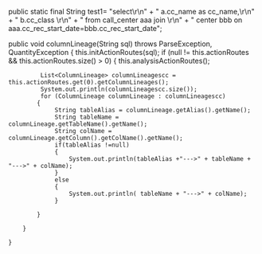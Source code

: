 public static final String test1=  "select\r\n" + 
            " a.cc_name as cc_name,\r\n" + 
            " b.cc_class \r\n" + 
            " from call_center aaa join \r\n" + 
            " center bbb on aaa.cc_rec_start_date=bbb.cc_rec_start_date";
            
            
            
            
            
            
            
            
            
            
   public void columnLineage(String sql) throws ParseException, QuantityException {
        this.initActionRoutes(sql);
        if (null != this.actionRoutes && this.actionRoutes.size() > 0) {
            this.analysisActionRoutes();
            
             List<ColumnLineage> columnLineagescc = this.actionRoutes.get(0).getColumnLineages();
             System.out.println(columnLineagescc.size());
             for (ColumnLineage columnLineage : columnLineagescc)
            {       
                 String tableAlias = columnLineage.getAlias().getName();
                 String tableName = columnLineage.getTableName().getName();
                 String colName = columnLineage.getColumn().getColName().getName();
                 if(tableAlias !=null)
                 {
                     System.out.println(tableAlias +"--->" + tableName + "--->" + colName);
                 }
                 else
                 {
                     System.out.println( tableName + "--->" + colName);
                 }
               
            }
           
        }
        
    }          
            
            
            
            
        
